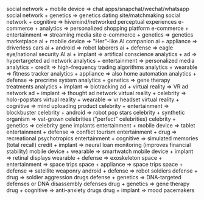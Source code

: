 social network + mobile device              => chat apps/snapchat/wechat/whatsapp
social network + genetics                   => genetics dating site/matchmaking
social network + cognitive                  => hivemind/networked perceptual experiences
e-commerce + analytics                      => personalized shopping platform
e-commerce + entertainment                  => streaming media site
e-commerce + genetics                       => genetics marketplace
ai + mobile device                          => "Her"-like AI companion
ai + appliance                              => driverless cars
ai + android                                => robot laborers
ai + defense                                => eagle eye/national security AI
ai + implant                                => artifical conscience
analytics + ad                              => hypertargeted ad network
analytics + entertainment                   => personalized media
analytics + credit                          => high-frequency trading algorithms
analytics + wearable                        => fitness tracker
analytics + appliance                       => also home automation
analytics + defense                         => precrime system
analytics + genetics                        => gene therapy treatments
analytics + implant                         => biotracking
ad + virtual reality                        => VR ad network
ad + implant                                => thought ad network
virtual reality + celebrity                 => holo-popstars
virtual reality + wearable                  => vr headset
virtual reality + cognitive                 => mind uploading product
celebrity + entertainment                   => blockbuster
celebrity + android                         => robot pop stars
celebrity + synthetic organism              => vat-grown celebrities ("perfect" celebrities)
celebrity + genetics                        => celebrity gene implants
entertainment + mobile device               => tablet
entertainment + defense                     => conflict tourism
entertainment + drug                        => recreational psychotropics
entertainment + cognitive                   => simulated memories (total recall)
credit + implant                            => neural loan monitoring (improves financial stability)
mobile device + wearable                    => smartwatch
mobile device + implant                     => retinal displays
wearable + defense                          => exoskeleton
space + entertainment                       => space trips
space + appliance                           => space trips
space + defense                             => satellite weaponry
android + defense                           => robot soldiers
defense + drug                              => soldier aggression drugs
defense + genetics                          => DNA-targeted defenses or DNA disassembly defenses
drug + genetics                             => gene therapy
drug + cognitive                            => anti-anxiety drugs
drug + implant                              => mood pacemakers